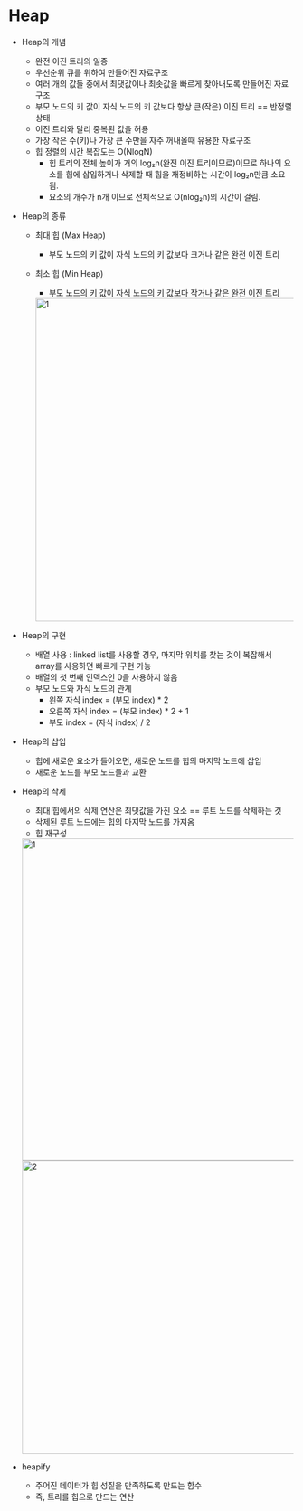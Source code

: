 # Heap

* Heap의 개념
    - 완전 이진 트리의 일종 
    - 우선순위 큐를 위하여 만들어진 자료구조
    - 여러 개의 값들 중에서 최댓값이나 최솟값을 빠르게 찾아내도록 만들어진 자료구조
    - 부모 노드의 키 값이 자식 노드의 키 값보다 항상 큰(작은) 이진 트리 == 반정렬 상태
    - 이진 트리와 달리 중복된 값을 허용
    - 가장 작은 수(키)나 가장 큰 수만을 자주 꺼내올때 유용한 자료구조
    - 힙 정렬의 시간 복잡도는 O(NlogN)
        * 힙 트리의 전체 높이가 거의 log₂n(완전 이진 트리이므로)이므로 하나의 요소를 힙에 삽입하거나 삭제할 때 힙을 재정비하는 시간이 log₂n만큼 소요됨.
        * 요소의 개수가 n개 이므로 전체적으로 O(nlog₂n)의 시간이 걸림.

* Heap의 종류
    - 최대 힙 (Max Heap)
        * 부모 노드의 키 값이 자식 노드의 키 값보다 크거나 같은 완전 이진 트리
    - 최소 힙 (Min Heap)
        * 부모 노드의 키 값이 자식 노드의 키 값보다 작거나 같은 완전 이진 트리
        
        <img width="572" alt="1" src="https://user-images.githubusercontent.com/61955796/158214760-126c8881-f6bb-41bb-9170-0ac7c4eb3f17.png">

* Heap의 구현
    - 배열 사용
        : linked list를 사용할 경우, 마지막 위치를 찾는 것이 복잡해서 array를 사용하면 빠르게 구현 가능
    - 배열의 첫 번째 인덱스인 0을 사용하지 않음
    - 부모 노드와 자식 노드의 관계
        * 왼쪽 자식 index = (부모 index) * 2
        * 오른쪽 자식 index = (부모 index) * 2 + 1
        * 부모 index = (자식 index) / 2

* Heap의 삽입
    - 힙에 새로운 요소가 들어오면, 새로운 노드를 힙의 마지막 노드에 삽입
    - 새로운 노드를 부모 노드들과 교환

* Heap의 삭제
    - 최대 힙에서의 삭제 연산은 최댓값을 가진 요소 == 루트 노드를 삭제하는 것
    - 삭제된 루트 노드에는 힙의 마지막 노드를 가져옴
    - 힙 재구성
    
    <img width="570" alt="1" src="https://user-images.githubusercontent.com/61955796/158215273-c15462af-de30-4faf-b9b3-3e656bd18146.png">
    <img width="519" alt="2" src="https://user-images.githubusercontent.com/61955796/158215451-11722ae9-d9b7-4e89-b503-430fefb2e31a.png">


* heapify
    - 주어진 데이터가 힙 성질을 만족하도록 만드는 함수
    - 즉, 트리를 힙으로 만드는 연산


